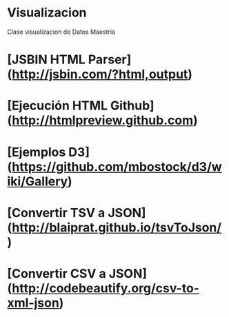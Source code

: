 # Visualizacion
Clase visualizacion de Datos Maestria

# [JSBIN HTML Parser] (http://jsbin.com/?html,output)
# [Ejecución HTML Github] (http://htmlpreview.github.com)
# [Ejemplos D3] (https://github.com/mbostock/d3/wiki/Gallery)
# [Convertir TSV a JSON] (http://blaiprat.github.io/tsvToJson/)
# [Convertir CSV a JSON] (http://codebeautify.org/csv-to-xml-json)
